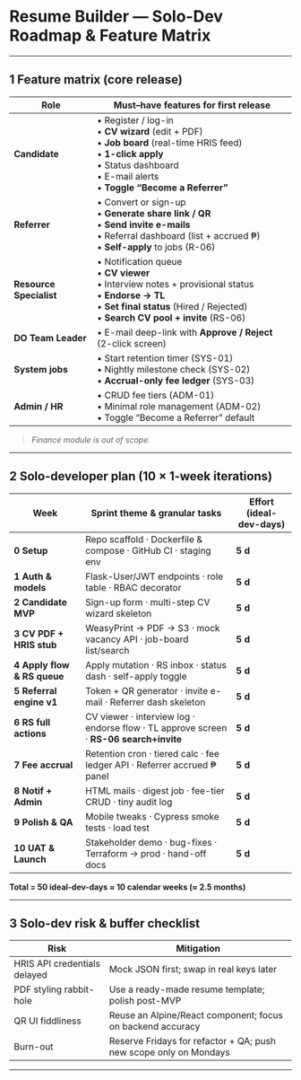 # Resume Builder — Solo-Dev Roadmap & Feature Matrix

---

## 1  Feature matrix (core release)

| Role | Must–have features for first release |
|------|--------------------------------------|
| **Candidate** | • Register / log-in<br>• **CV wizard** (edit + PDF)<br>• **Job board** (real-time HRIS feed)<br>• **1-click apply**<br>• Status dashboard<br>• E-mail alerts<br>• **Toggle “Become a Referrer”** |
| **Referrer** | • Convert or sign-up<br>• **Generate share link / QR**<br>• **Send invite e-mails**<br>• Referral dashboard (list + accrued ₱)<br>• **Self-apply** to jobs (R-06) |
| **Resource Specialist** | • Notification queue<br>• **CV viewer**<br>• Interview notes + provisional status<br>• **Endorse → TL**<br>• **Set final status** (Hired / Rejected)<br>• **Search CV pool + invite** (RS-06) |
| **DO Team Leader** | • E-mail deep-link with **Approve / Reject** (2-click screen) |
| **System jobs** | • Start retention timer (SYS-01)<br>• Nightly milestone check (SYS-02)<br>• **Accrual-only fee ledger** (SYS-03) |
| **Admin / HR** | • CRUD fee tiers (ADM-01)<br>• Minimal role management (ADM-02)<br>• Toggle “Become a Referrer” default |

> *Finance module is out of scope.*

---

## 2  Solo-developer plan (10 × 1-week iterations)

| Week | Sprint theme & granular tasks | Effort (ideal-dev-days) |
|------|------------------------------|-------------------------|
| **0 Setup** | Repo scaffold · Dockerfile & compose · GitHub CI · staging env | **5 d** |
| **1 Auth & models** | Flask-User/JWT endpoints · role table · RBAC decorator | **5 d** |
| **2 Candidate MVP** | Sign-up form · multi-step CV wizard skeleton | **5 d** |
| **3 CV PDF + HRIS stub** | WeasyPrint → PDF → S3 · mock vacancy API · job-board list/search | **5 d** |
| **4 Apply flow & RS queue** | Apply mutation · RS inbox · status dash · self-apply toggle | **5 d** |
| **5 Referral engine v1** | Token + QR generator · invite e-mail · Referrer dash skeleton | **5 d** |
| **6 RS full actions** | CV viewer · interview log · endorse flow · TL approve screen · **RS-06 search+invite** | **5 d** |
| **7 Fee accrual** | Retention cron · tiered calc · fee ledger API · Referrer accrued ₱ panel | **5 d** |
| **8 Notif + Admin** | HTML mails · digest job · fee-tier CRUD · tiny audit log | **5 d** |
| **9 Polish & QA** | Mobile tweaks · Cypress smoke tests · load test | **5 d** |
| **10 UAT & Launch** | Stakeholder demo · bug-fixes · Terraform → prod · hand-off docs | **5 d** |

**Total = 50 ideal-dev-days ≈ 10 calendar weeks (≈ 2.5 months)**

---

## 3  Solo-dev risk & buffer checklist

| Risk | Mitigation |
|------|------------|
| HRIS API credentials delayed | Mock JSON first; swap in real keys later |
| PDF styling rabbit-hole | Use a ready-made resume template; polish post-MVP |
| QR UI fiddliness | Reuse an Alpine/React component; focus on backend accuracy |
| Burn-out | Reserve Fridays for refactor + QA; push new scope only on Mondays |

 

---
